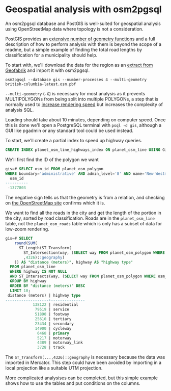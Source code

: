 # Geospatial analysis with osm2pgsql #

An osm2pgsql database and PostGIS is well-suited for geospatial analysis using
OpenStreetMap data where topology is not a consideration.

PostGIS provides an [extensive number of geometry functions](http://postgis.net/docs/manual-2.5/reference.html)
and a full description of how to perform analysis with them is beyond the
scope of a readme, but a simple example of finding the total road lengths by
classification for a municipality should help.

To start with, we'll download the data for the region as an [extract from Geofabrik](https://download.geofabrik.de/) and import it with osm2pgsql.

    osm2pgsql --database gis --number-processes 4 --multi-geometry british-columbia-latest.osm.pbf

``--multi-geometry`` (``-G``) is necessary for most analysis as it prevents
MULTIPOLYGONs from being split into multiple POLYGONs, a step that is
normally used to [increase rendering speed](http://paulnorman.ca/blog/2014/03/osm2pgsql-multipolygons)
but increases the complexity of analysis SQL.

Loading should take about 10 minutes, depending on computer speed. Once this
is done we'll open a PostgreSQL terminal with ``psql -d gis``, although a GUI
like pgadmin or any standard tool could be used instead.

To start, we'll create a partial index to speed up highway queries.

```sql
CREATE INDEX planet_osm_line_highways_index ON planet_osm_line USING GiST (way) WHERE (highway IS NOT NULL);
```

We'll first find the ID of the polygon we want

```sql
gis=# SELECT osm_id FROM planet_osm_polygon
WHERE boundary='administrative' AND admin_level='8' AND name='New Westminster';
  osm_id
----------
 -1377803
```

The negative sign tells us that the geometry is from a relation, and checking
on [the OpenStreetMap site](https://www.openstreetmap.org/relation/1377803)
confirms which it is.

We want to find all the roads in the city and get the length of the portion in
the city, sorted by road classification. Roads are in the ``planet_osm_line``
table, not the ``planet_osm_roads`` table which is only has a subset of data
for low-zoom rendering.

```sql
gis=# SELECT
    round(SUM(
      ST_Length(ST_Transform(
        ST_Intersection(way, (SELECT way FROM planet_osm_polygon WHERE osm_id=-1377803))
        ,4326)::geography)
    )) AS "distance (meters)", highway AS "highway type"
  FROM planet_osm_line
  WHERE highway IS NOT NULL
  AND ST_Intersects(way, (SELECT way FROM planet_osm_polygon WHERE osm_id=-1377803))
  GROUP BY highway
  ORDER BY "distance (meters)" DESC
  LIMIT 10;
 distance (meters) | highway type
-------------------+---------------
            138122 | residential
             79519 | service
             51890 | footway
             25610 | tertiary
             23434 | secondary
             14900 | cycleway
              6468 | primary
              5217 | motorway
              4389 | motorway_link
              3728 | track
```

The ``ST_Transform(...,4326)::geography`` is necessary because the data was
imported in Mercator. This step could have been avoided by importing in a local
projection like a suitable UTM projection.

More complicated analysises can be completed, but this simple example shows how
to use the tables and put conditions on the columns.
